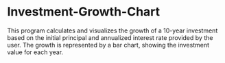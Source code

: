 # Investment-Growth-Chart
This program calculates and visualizes the growth of a 10-year investment based on the initial principal and annualized interest rate provided by the user. The growth is represented by a bar chart, showing the investment value for each year.
